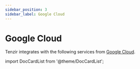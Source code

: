 ```yaml
---
sidebar_position: 3
sidebar_label: Google Cloud
---
```


# Google Cloud

Tenzir integrates with the following services from [Google Cloud](https://cloud.google.com).

import DocCardList from '@theme/DocCardList';

<DocCardList />
